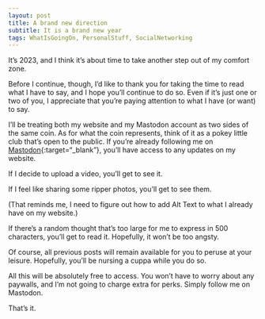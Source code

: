 ```yaml
---
layout: post
title: A brand new direction
subtitle: It is a brand new year
tags: WhatIsGoingOn, PersonalStuff, SocialNetworking
---
```


It’s 2023, and I think it’s about time to take another step out of my comfort zone.

Before I continue, though, I’d like to thank you for taking the time to read what I have to say, and I hope you’ll continue to do so. Even if it’s just one or two of you, I appreciate that you’re paying attention to what I have (or want) to say.

I’ll be treating both my website and my Mastodon account as two sides of the same coin. As for what the coin represents, think of it as a pokey little club that’s open to the public. If you’re already following me on [Mastodon](https://famichiki.jp/@Rburn_Ave_Zach){:target=“_blank”}, you’ll have access to any updates on my website.

If I decide to upload a video, you’ll get to see it.

If I feel like sharing some ripper photos, you’ll get to see them.

(That reminds me, I need to figure out how to add Alt Text to what I already have on my website.)

If there’s a random thought that’s too large for me to express in 500 characters, you’ll get to read it. Hopefully, it won’t be too angsty.

Of course, all previous posts will remain available for you to peruse at your leisure. Hopefully, you’ll be nursing a cuppa while you do so.

All this will be absolutely free to access. You won’t have to worry about any paywalls, and I’m not going to charge extra for perks. Simply follow me on Mastodon.

That’s it.

